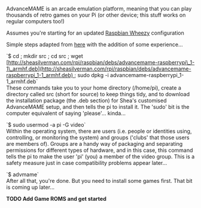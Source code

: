 AdvanceMAME is an arcade emulation platform, meaning that you can play thousands of retro games on your Pi (or other device; this stuff works on regular computers too!)

Assumes you're starting for an updated [Raspbian Wheezy](http://www.raspberrypi.org/downloads) configuration

Simple steps adapted from [here](http://blog.sheasilverman.com/2012/11/better-advancemame-debs-with-sound/) with the addition of some experience...

\`\$ cd ; mkdir src ; cd src ; wget [http://sheasilverman.com/rpi/raspbian/debs/advancemame-raspberrypi\_1-1\_armhf.deb](http://sheasilverman.com/rpi/raspbian/debs/advancemame-raspberrypi_1-1_armhf.deb) ; sudo dpkg -i advancemame-raspberrypi\_1-1\_armhf.deb\`   
These commands take you to your home directory (/home/pi), create a directory called src (short for source) to keep things tidy, and to download the installation package (the .deb section) for Shea's customised AdvanceMAME setup, and then tells the pi to install it. The 'sudo' bit is the computer equivalent of saying 'please'... kinda...

\`\$ sudo usermod -a pi -G video\`   
Within the operating system, there are users (i.e. people or identities using, controlling, or monitoring the system) and groups ('clubs' that those users are members of). Groups are a handy way of packaging and separating permissions for different types of hardware, and in this case, this command tells the pi to make the user 'pi' (you) a member of the video group. This is a safety measure just in case compatibility problems appear later...

\`\$ advmame\`   
After all that, you're done. But you need to install some games first. That bit is coming up later...

 **TODO Add Game ROMS and get started**
